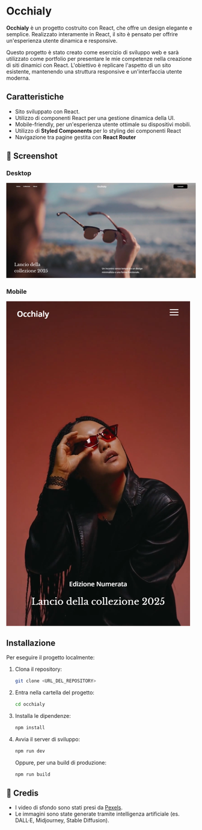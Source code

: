 # Occhialy

**Occhialy** è un progetto costruito con React, che offre un design elegante e semplice. Realizzato interamente in React, il sito è pensato per offrire un'esperienza utente dinamica e responsive.

Questo progetto è stato creato come esercizio di sviluppo web e sarà utilizzato come portfolio per presentare le mie competenze nella creazione di siti dinamici con React. L'obiettivo è replicare l'aspetto di un sito esistente, mantenendo una struttura responsive e un'interfaccia utente moderna.

## Caratteristiche
- Sito sviluppato con React.
- Utilizzo di componenti React per una gestione dinamica della UI.
- Mobile-friendly, per un'esperienza utente ottimale su dispositivi mobili.
- Utilizzo di **Styled Components** per lo styling dei componenti React
- Navigazione tra pagine gestita con **React Router**

## 📸 Screenshot
### Desktop
![Occhialy Screenshot Desktop](screenshot/desktop.png)
### Mobile
![Occhialy Screenshot Mobile](screenshot/mobile.png)

## Installazione

Per eseguire il progetto localmente:

1. Clona il repository:

   ```bash
   git clone <URL_DEL_REPOSITORY>
   ```

2. Entra nella cartella del progetto:

   ```bash
   cd occhialy
   ```

3. Installa le dipendenze:

   ```bash
   npm install
   ```

4. Avvia il server di sviluppo:

   ```bash
   npm run dev
   ```

   Oppure, per una build di produzione:

   ```bash
   npm run build
   ```

## 📌 Credis
- I video di sfondo sono stati presi da [Pexels](https://www.pexels.com/).
- Le immagini sono state generate tramite intelligenza artificiale (es. DALL·E, Midjourney, Stable Diffusion).